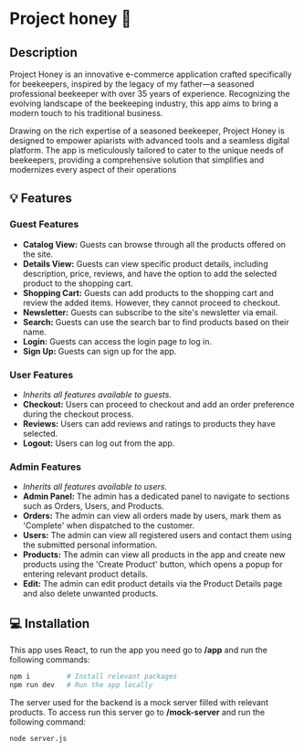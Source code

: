 # Project honey 🍯 

## Description 
Project Honey is an innovative e-commerce application crafted specifically for beekeepers, inspired by the legacy of my father—a seasoned professional beekeeper with over 35 years of experience. Recognizing the evolving landscape of the beekeeping industry, this app aims to bring a modern touch to his traditional business.

Drawing on the rich expertise of a seasoned beekeeper, Project Honey is designed to empower apiarists with advanced tools and a seamless digital platform. The app is meticulously tailored to cater to the unique needs of beekeepers, providing a comprehensive solution that simplifies and modernizes every aspect of their operations

## 💡 Features

### Guest Features
- **Catalog View:** Guests can browse through all the products offered on the site.
- **Details View:** Guests can view specific product details, including description, price, reviews, and have the option to add the selected product to the shopping cart.
- **Shopping Cart:** Guests can add products to the shopping cart and review the added items. However, they cannot proceed to checkout.
- **Newsletter:** Guests can subscribe to the site's newsletter via email.
- **Search:** Guests can use the search bar to find products based on their name.
- **Login:** Guests can access the login page to log in.
- **Sign Up:** Guests can sign up for the app.

### User Features 
- *Inherits all features available to guests.*
- **Checkout:** Users can proceed to checkout and add an order preference during the checkout process.
- **Reviews:** Users can add reviews and ratings to products they have selected.
- **Logout:** Users can log out from the app.

### Admin Features
- *Inherits all features available to users.*
- **Admin Panel:** The admin has a dedicated panel to navigate to sections such as Orders, Users, and Products.
- **Orders:** The admin can view all orders made by users, mark them as 'Complete' when dispatched to the customer.
- **Users:** The admin can view all registered users and contact them using the submitted personal information.
- **Products:** The admin can view all products in the app and create new products using the 'Create Product' button, which opens a popup for entering relevant product details.
- **Edit:** The admin can edit product details via the Product Details page and also delete unwanted products.

## 💻  Installation 
This app uses React, to run the app you need go to **/app** and run the following commands:
```bash
npm i         # Install relevant packages
npm run dev   # Run the app locally
```

The server used for the backend is a mock server filled with relevant products. To access run this server go to **/mock-server** and run the following command:
```bash
node server.js
```
